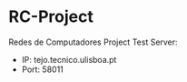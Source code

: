 # RC-Project
Redes de Computadores Project
Test Server:
 - IP: tejo.tecnico.ulisboa.pt
 - Port: 58011
